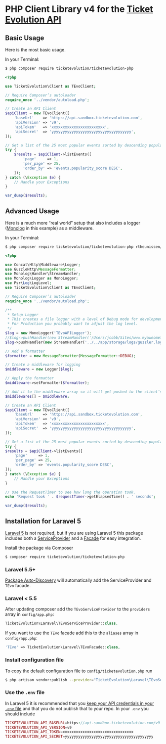 # PHP Client Library v4 for the [Ticket Evolution API](http://developer.ticketevolution.com/)

## Basic Usage
Here is the most basic usage.

In your Terminal:
```bash
$ php composer require ticketevolution/ticketevolution-php
```

```php
<?php

use TicketEvolution\Client as TEvoClient;

// Require Composer’s autoloader
require_once '../vendor/autoload.php';

// Create an API Client
$apiClient = new TEvoClient([
    'baseUrl'    => 'https://api.sandbox.ticketevolution.com',
    'apiVersion' => 'v9',
    'apiToken'   => 'xxxxxxxxxxxxxxxxxxxxxxxx',
    'apiSecret'  => 'yyyyyyyyyyyyyyyyyyyyyyyyyyyyyyyyyyyy',
]);

// Get a list of the 25 most popular events sorted by descending popularity
try {
    $results = $apiClient->listEvents([
        'page'     => 1,
        'per_page' => 25,
        'order_by' => 'events.popularity_score DESC',
    ]);
} catch (\Exception $e) {
    // Handle your Exceptions
}

var_dump($results);
```

## Advanced Usage
Here is a much more “real world” setup that also includes a logger ([Monolog](https://github.com/Seldaek/monolog) in this example) as a middleware.

In your Terminal:
```bash
$ php composer require ticketevolution/ticketevolution-php rtheunissen/guzzle-log-middleware monolog/monolog
```

```php
<?php

use Concat\Http\Middleware\Logger;
use GuzzleHttp\MessageFormatter;
use Monolog\Handler\StreamHandler;
use Monolog\Logger as MonoLogger;
use Psr\Log\LogLevel;
use TicketEvolution\Client as TEvoClient;

// Require Composer’s autoloader
require_once '../vendor/autoload.php';

/**
 * Setup Logger
 * This creates a file logger with a level of Debug mode for development.
 * For Production you probably want to adjust the log level.
 */
$log = new MonoLogger('TEvoAPILogger');
//$log->pushHandler(new StreamHandler('/Users/jcobb/Sites/www.myaweometicketsite.dev/myaweometicketsite.com/app/storage/logs/guzzle.log', LogLevel::DEBUG));
$log->pushHandler(new StreamHandler('../../app/storage/logs/guzzler.log', LogLevel::DEBUG));

// Add a formatter
$formatter = new MessageFormatter(MessageFormatter::DEBUG);

// Create a middleware for logging
$middleware = new Logger($log);

// Apply the formatter
$middleware->setFormatter($formatter);

// Add it to the middleware array so it will get pushed to the client’s stack
$middlewares[] = $middleware;

// Create an API Client
$apiClient = new TEvoClient([
    'baseUrl'    => 'https://api.sandbox.ticketevolution.com',
    'apiVersion' => 'v9',
    'apiToken'   => 'xxxxxxxxxxxxxxxxxxxxxxxx',
    'apiSecret'  => 'yyyyyyyyyyyyyyyyyyyyyyyyyyyyyyyyyyyy',
]);

// Get a list of the 25 most popular events sorted by descending popularity
try {
$results = $apiClient->listEvents([
    'page'     => 1,
    'per_page' => 25,
    'order_by' => 'events.popularity_score DESC',
]);
} catch (\Exception $e) {
    // Handle your Exceptions
}

// Use the RequestTimer to see how long the operation took.
echo 'Request took ' . $requestTimer->getElapsedTime() . ' seconds';

var_dump($results);
```


## Installation for Laravel 5 ##

[Laravel 5](http://laravel.com/) is not required, but if you are using Laravel 5 this package includes both a [ServiceProvider](http://laravel.com/docs/5.0/providers) and a [Facade](http://laravel.com/docs/5.0/facades) for easy integration.

Install the package via Composer

``` bash
$ composer require ticketevolution/ticketevolution-php
```

### Laravel 5.5+
[Package Auto-Discovery](https://medium.com/@taylorotwell/package-auto-discovery-in-laravel-5-5-ea9e3ab20518) will automatically add the ServiceProvider and `TEvo` facade.

### Laravel < 5.5
After updating composer add the `TEvoServiceProvider` to the `providers` array in `config/app.php`:

``` php
TicketEvolution\Laravel\TEvoServiceProvider::class,
```

If you want to use the `TEvo` facade add this to the `aliases` array in `config/app.php`:

``` php
'TEvo' => TicketEvolution\Laravel\TEvoFacade::class,
```

### Install configuration file
To copy the default configuration file to `config/ticketevolution.php` run

``` bash
$ php artisan vendor:publish --provider="TicketEvolution\Laravel\TEvoServiceProvider" --tag=config
```

### Use the `.env` file
In Laravel 5 it is recommended that you [keep your API credentials in your `.env` file](http://laravel.com/docs/5.0/configuration#environment-configuration) and that you do not publish that to your repo. In your `.env` you should include

``` php
TICKETEVOLUTION_API_BASEURL=https://api.sandbox.ticketevolution.com/v9
TICKETEVOLUTION_API_VERSION=v9
TICKETEVOLUTION_API_TOKEN=xxxxxxxxxxxxxxxxxxxxxxxxxxxxxxxx
TICKETEVOLUTION_API_SECRET=yyyyyyyyyyyyyyyyyyyyyyyyyyyyyyyyyyyyyyyy
```

